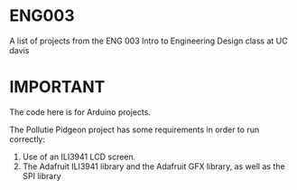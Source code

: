 # ENG003
A list of projects from the ENG 003 Intro to Engineering Design class at UC davis

# IMPORTANT
The code here is for Arduino projects.

The Pollutie Pidgeon project has some requirements in order to run correctly:
  1) Use of an ILI3941 LCD screen.
  2) The Adafruit ILI3941 library and the Adafruit GFX library, as well as the SPI library
